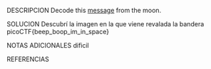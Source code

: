 DESCRIPCION
Decode this [message](https://jupiter.challenges.picoctf.org/static/d6fcea5e3c6433680ea4f914e24fab61/message.wav) from the moon.

SOLUCION
Descubrí la imagen en la que viene revalada la bandera
picoCTF{beep_boop_im_in_space}

NOTAS ADICIONALES
dificil

REFERENCIAS